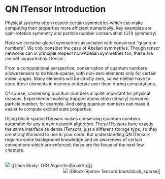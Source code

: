 # QN ITensor Introduction

Physical systems often respect certain symmetries which can make computing 
their properties more efficient numerically.
Key examples are spin-rotation symmetry and particle number conservation (U(1) symmetry).

Here we consider global symmetries associated with conserved "quantum numbers". 
We only consider the case of Abelian symmetries. Though tensor networks can in principle
respect non-Abelian symmetries too, these are not yet supported by ITensor.

From a computational perspective, conservation of quantum numbers allows 
tensors to be block-sparse, with non-zero elements only for certain index ranges.
Many elements will be strictly zero, so we neither have to store these 
elements in memory or iterate over them during computations.

Of course, conserving quantum numbers is quite important for physical reasons.
Experiments involving trapped atoms often (ideally) conserve particle number, for example.
And using quantum numbers can make it easier to compute excited state properties.

Using block-sparse ITensors makes conserving quantum numbers automatic
for any tensor network algorithm. These ITensors have exactly the same interface as 
dense ITensors, just a different storage type, so they are straightforward to use in your code. 
But understanding QN ITensors requires some 
background knowledge and an awareness of certain conventions which are enforced;
these are the focus of the next few chapters.

<br/>
<span style="float:left;"><img src="docs/VERSION/arrowleft.png" class="icon">
[[Case Study: TRG Algorithm|book/trg]]
</span>
<span style="float:right;"><img src="docs/VERSION/arrowright.png" class="icon">
[[Block-Sparse Tensors|book/block_sparse]]
</span>
<br/>
